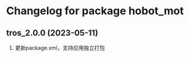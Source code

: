 # Changelog for package hobot_mot

tros_2.0.0 (2023-05-11)
------------------
1. 更新package.xml，支持应用独立打包
